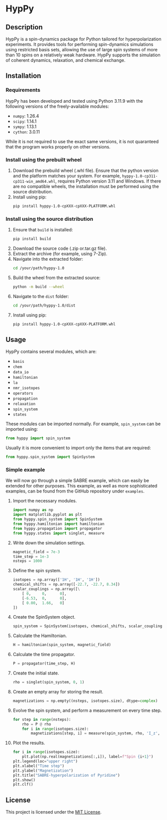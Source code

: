 # HypPy

## Description
HypPy is a spin-dynamics package for Python tailored for hyperpolarization experiments. It provides tools for performing spin-dynamics simulations using restricted basis sets, allowing the use of large spin systems of more than 10 spins on a relatively weak hardware. HypPy supports the simulation of coherent dynamics, relaxation, and chemical exchange.

## Installation

### Requirements
HypPy has been developed and tested using Python 3.11.9 with the following versions of the freely-available modules:
- `numpy`: 1.26.4
- `scipy`: 1.14.1
- `sympy`: 1.13.1
- `cython`: 3.0.11

While it is not required to use the exact same versions, it is not quaranteed that the program works properly on other versions.

### Install using the prebuilt wheel
1. Download the prebuild wheel (.whl file). Ensure that the python version and the platform matches your system. For example, `hyppy-1.0-cp311-cp311-win_amd64.whl`, requires Python version 3.11 and Windows. If there are no compatible wheels, the installation must be performed using the source distribution.
2. Install using pip:
    ```bash
    pip install hyppy-1.0-cpXXX-cpXXX-PLATFORM.whl
    ```
### Install using the source distribution
1. Ensure that `build` is installed:
    ```bash
    pip install build
    ```
2. Download the source code (.zip or.tar.gz file).
3. Extract the archive (for example, using 7-Zip).
4. Navigate into the extracted folder:
    ```bash
    cd /your/path/hyppy-1.0
    ```
5. Build the wheel from the extracted source:
    ```bash
    python -m build --wheel
    ```
6. Navigate to the `dist` folder:
    ```bash
    cd /your/path/hyppy-1.0/dist
    ```
7. Install using pip:
    ```bash
    pip install hyppy-1.0-cpXXX-cpXXX-PLATFORM.whl
    ```

## Usage
HypPy contains several modules, which are:
- `basis`
- `chem`
- `data_io`
- `hamiltonian`
- `la`
- `nmr_isotopes`
- `operators`
- `propagation`
- `relaxation`
- `spin_system`
- `states`

These modules can be imported normally. For example, `spin_system` can be imported using:
```python
from hyppy import spin_system
```
Usually it is more convenient to import only the items that are required:
```python
from hyppy.spin_system import SpinSystem
```

### Simple example
We will now go through a simple SABRE example, which can easily be extended for other purposes. This example, as well as more sophisticated examples, can be found from the GitHub repository under `examples`.
1. Import the necessary modules.
    ```python
    import numpy as np
    import matplotlib.pyplot as plt
    from hyppy.spin_system import SpinSystem
    from hyppy.hamiltonian import hamiltonian
    from hyppy.propagation import propagator
    from hyppy.states import singlet, measure
    ```
2. Write down the simulation settings.
    ```python
    magnetic_field = 7e-3
    time_step = 1e-3
    nsteps = 1000
    ```
3. Define the spin system.
    ```python
    isotopes = np.array(['1H', '1H', '1H'])
    chemical_shifts = np.array([-22.7, -22.7, 8.34])
    scalar_couplings = np.array([\
        [ 0,     0,      0],
        [-6.53,  0,      0],
        [ 0.00,  1.66,   0]
    ])
    ```
4. Create the SpinSystem object.
    ```python
    spin_system = SpinSystem(isotopes, chemical_shifts, scalar_couplings)
    ```
5. Calculate the Hamiltonian.
    ```python
    H = hamiltonian(spin_system, magnetic_field)
    ```
6. Calculate the time propagator.
    ```python
    P = propagator(time_step, H)
    ```
7. Create the initial state.
    ```python
    rho = singlet(spin_system, 0, 1)
    ```
8. Create an empty array for storing the result.
    ```python
    magnetizations = np.empty((nsteps, isotopes.size), dtype=complex)
    ```
9. Evolve the spin system, and perform a measurement on every time step.
    ```python
    for step in range(nsteps):
        rho = P @ rho
        for i in range(isotopes.size):
            magnetizations[step, i] = measure(spin_system, rho, 'I_z', i)
    ```
10. Plot the results.
    ```python
    for i in range(isotopes.size):
        plt.plot(np.real(magnetizations[:,i]), label=f"Spin {i+1}")
    plt.legend(loc="upper right")
    plt.xlabel("Time step")
    plt.ylabel("Magnetization")
    plt.title("SABRE-hyperpolarization of Pyridine")
    plt.show()
    plt.clf()
    ```

## License
This project is licensed under the [MIT License](LICENSE).
